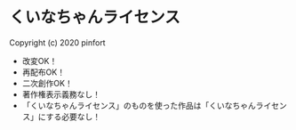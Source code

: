 # くいなちゃんライセンス

Copyright (c) 2020 pinfort

- 改変OK！
- 再配布OK！
- 二次創作OK！
- 著作権表示義務なし！
- 「くいなちゃんライセンス」のものを使った作品は「くいなちゃんライセンス」にする必要なし！
